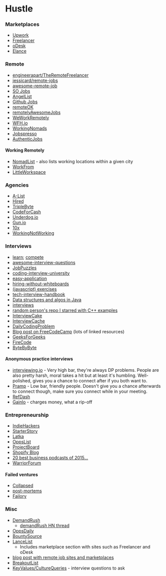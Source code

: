 # Hustle

### Marketplaces

- [Upwork](https://www.upwork.com/)
- [Freelancer](https://www.freelancer.com)
- [oDesk](https://www.odesk.com)
- [Elance](https://www.elance.com)


### Remote

- [engineerapart/TheRemoteFreelancer](https://github.com/engineerapart/TheRemoteFreelancer)
- [jessicard/remote-jobs](https://github.com/jessicard/remote-jobs)
- [awesome-remote-job](https://github.com/lukasz-madon/awesome-remote-job)
- [SO Jobs](https://stackoverflow.com/jobs?r=True&rs=1&sort=p)
- [AngelList](https://angel.co/job-collections/remote)
- [Github Jobs](https://jobs.github.com/positions?description=&location=Remote)
- [remoteOK](https://remoteok.io/)
- [remotelyAwesomeJobs](https://www.remotelyawesomejobs.com/)
- [WeWorkRemotely](https://weworkremotely.com/)
- [WFH.io](https://www.wfh.io/categories/1/jobs)
- [WorkingNomads](https://www.workingnomads.co/jobs)
- [Jobspresso](https://jobspresso.co/)
- [AuthenticJobs](https://authenticjobs.com/#job-types=7,6,1,5,2,4,3&remote=true&skills=)

#### Working Remotely
- [NomadList](https://nomadlist.com/) - also lists working locations within a given city
- [WorkFrom](https://workfrom.co/)
- [LittleWorkspace](https://www.littleworkspace.com/)

### Agencies

- [A-List](https://alist.co)
- [Hired](https://hired.com/)
- [TripleByte](https://triplebyte.com/)
- [CodeForCash](https://codefor.cash/)
- [Underdog.io](https://underdog.io)
- [Gun.io](https://gun.io)
- [10x](https://www.10xmanagement.com)
- [WorkingNotWorking](https://workingnotworking.com/)

### Interviews

- [learn](https://github.com/Froren/sisyphus/blob/master/learn.md); [compete](https://github.com/Froren/sisyphus/blob/master/compete.md)
- [awesome-interview-questions](https://github.com/MaximAbramchuck/awesome-interview-questions)
- [JobPuzzles](https://github.com/SITZ/JobPuzzles)
- [coding-interview-university](https://github.com/jwasham/coding-interview-university)
- [easy-application](https://github.com/j-delaney/easy-application)
- [hiring-without-whiteboards](https://github.com/poteto/hiring-without-whiteboards)
- [(javascript) exercises](https://github.com/kolodny/exercises)
- [tech-interview-handbook](https://github.com/yangshun/tech-interview-handbook)
- [Data structures and algos in Java](https://github.com/donbeave/interview)
- [interviews](https://github.com/kdn251/interviews)
- [random person's repo I starred with C++ examples](https://github.com/liwei606/interview)
- [InterviewCake](https://www.interviewcake.com/coding-interview-tips)
- [InterviewCache](https://interviewcache.com/)
- [DailyCodingProblem](https://www.dailycodingproblem.com/)
- [Blog post on FreeCodeCamp](https://medium.freecodecamp.org/software-engineering-interviews-744380f4f2af) (lots of linked resources)
- [GeeksForGeeks](http://www.geeksforgeeks.org/)
- [FireCode](https://www.firecode.io/)
- [ByteByByte](https://www.byte-by-byte.com/coding-interview-questions/all/)

#### Anonymous practice interviews

- [interviewing.io](https://interviewing.io/) - Very high bar, they're always DP problems. People are also pretty harsh, moral takes a hit but at least it's humbling. Well-polished, gives you a chance to connect after if you both want to.
- [Pramp](https://www.pramp.com) - Low bar, friendly people. Doesn't give you a chance afterwards to connect though, make sure you connect while in your meeting.
- [RefDash](https://refdash.com/)
- [Gainlo](http://www.gainlo.co/) - charges money, what a rip-off

### Entrepreneurship

- [IndieHackers](https://www.indiehackers.com/)
- [StarterStory](https://www.starterstory.com/)
- [Latka](https://getlatka.com/)
- [OppsList](https://www.oppslist.com/)
- [ProjectBoard](https://projectboard.xyz/)
- [Shopify Blog](https://www.shopify.com/blog/topics/case-studies)
- [20 best business podcasts of 2015...](https://www.inc.com/travis-wright/19-best-business-podcasts-of-2015-to-stuff-yourself-with-during-your-holiday-tra.html)
- [WarriorForum](https://www.warriorforum.com/feed/)

#### Failed ventures

- [Collapsed](https://collapsed.co/)
- [post-mortems](https://github.com/danluu/post-mortems)
- [Failory](https://failory.com/)

### Misc

- [DemandRush](https://www.demandrush.com/)
   - [demandRush HN thread](https://news.ycombinator.com/item?id=14552615)
- [OppsDaily](http://www.oppsdaily.com/)
- [BountySource](https://www.bountysource.com/)
- [LanceList](http://www.lancelist.com/)
  - Includes marketplace section with sites such as Freelancer and oDesk
- [blog post with remote job sites and marketplaces](https://skillcrush.com/2014/10/10/sites-finding-remote-work/)
 - [BreakoutList](https://breakoutlist.com/)
 - [KeyValues/CultureQueries](https://www.keyvalues.com/culture-queries/) - interview questions to ask

 
